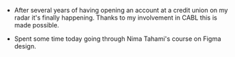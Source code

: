 
* After several years of having opening an account at a credit union on my radar it's finally happening. Thanks to my involvement in CABL this is made possible.

* Spent some time today going through Nima Tahami's course on Figma design.
